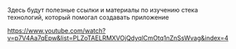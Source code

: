 Здесь будут полезные ссылки и материалы по изучению стека технологий, который помогал создавать приложение

https://www.youtube.com/watch?v=p7V4Aa7qEpw&list=PLZoTAELRMXVOjQdyqlCmOtq1nZnSsWvag&index=4 

